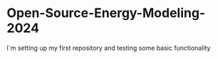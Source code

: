 # Open-Source-Energy-Modeling-2024
I´m setting up my first repository and testing some basic functionality
